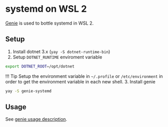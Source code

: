 # systemd on WSL 2

[Genie](https://github.com/arkane-systems/genie) is used to bottle systemd in WSL 2.

## Setup

1. Install dotnet 3.x (`yay -S dotnet-runtime-bin`)
2. Setup `DOTNET_RUNTIME` enviroment variable  
```bash
export DOTNET_ROOT=/opt/dotnet
```  
!!! Tip
	Setup the environment variable in `~/.profile` or `/etc/environment` in order to get the environment variable in each new shell.
3. Install genie  
```bash
yay -S genie-systemd
```

## Usage

See [genie usage description](https://github.com/arkane-systems/genie#usage).